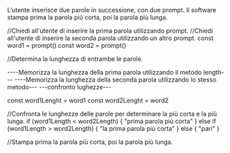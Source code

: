 L’utente inserisce due parole in successione, con due prompt.
Il software stampa prima la parola più corta, poi la parola più lunga.

//Chiedi all'utente di inserire la prima parola utilizzando prompt.
//Chiedi all'utente di inserire la seconda parola utilizzando un altro prompt.
const word1 = prompt()
const word2 = prompt()


//Determina la lunghezza di entrambe le parole.

----Memorizza la lunghezza della prima parola utilizzando il metodo length---
----Memorizza la lunghezza della seconda parola utilizzando lo stesso metodo---
---confronto lughezze---

const word1Lenght = word1
const word2Lenght = word2


//Confronta le lunghezze delle parole per determinare la più corta e la più lunga.
if (word1Length < word2Length) {
    "prima parola più corta"
} else if (word1Length > word2Length) {
    "la prima parola più corta"
} else {
   "pari"
}


//Stampa prima la parola più corta, poi la parola più lunga.